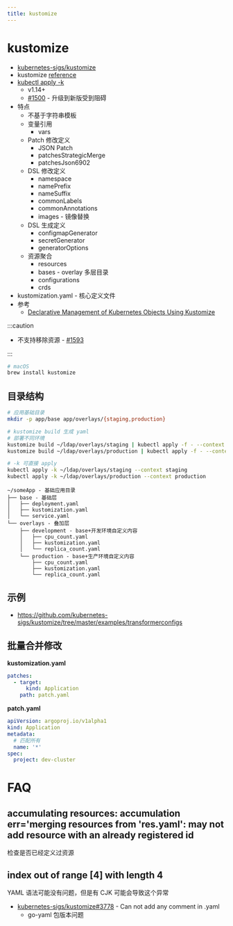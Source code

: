 ```yaml
---
title: kustomize
---
```


# kustomize

- [kubernetes-sigs/kustomize](https://github.com/kubernetes-sigs/kustomize)
- kustomize [reference](https://kubectl.docs.kubernetes.io/references/kustomize/)
- [kubectl apply -k](https://kubectl.docs.kubernetes.io/pages/app_management/introduction.html)
  - v1.14+
  - [#1500](https://github.com/kubernetes-sigs/kustomize/issues/1500) - 升级到新版受到阻碍
- 特点
  - 不基于字符串模板
  - 变量引用
    - vars
  - Patch 修改定义
    - JSON Patch
    - patchesStrategicMerge
    - patchesJson6902
  - DSL 修改定义
    - namespace
    - namePrefix
    - nameSuffix
    - commonLabels
    - commonAnnotations
    - images - 镜像替换
  - DSL 生成定义
    - configmapGenerator
    - secretGenerator
    - generatorOptions
  - 资源聚合
    - resources
    - bases - overlay 多层目录
    - configurations
    - crds
- kustomization.yaml - 核心定义文件
- 参考
  - [Declarative Management of Kubernetes Objects Using Kustomize](https://kubernetes.io/docs/tasks/manage-kubernetes-objects/kustomization/)

:::caution

- 不支持移除资源 - [#1593](https://github.com/kubernetes-sigs/kustomize/issues/1593)

:::

```bash
# macOS
brew install kustomize
```

## 目录结构

```bash
# 应用基础目录
mkdir -p app/base app/overlays/{staging,production}

# kustomize build 生成 yaml
# 部署不同环境
kustomize build ~/ldap/overlays/staging | kubectl apply -f - --context staging
kustomize build ~/ldap/overlays/production | kubectl apply -f - --context production

# -k 可直接 apply
kubectl apply -k ~/ldap/overlays/staging --context staging
kubectl apply -k ~/ldap/overlays/production --context production
```

```
~/someApp - 基础应用目录
├── base - 基础层
│   ├── deployment.yaml
│   ├── kustomization.yaml
│   └── service.yaml
└── overlays - 叠加层
    ├── development - base+开发环境自定义内容
    │   ├── cpu_count.yaml
    │   ├── kustomization.yaml
    │   └── replica_count.yaml
    └── production - base+生产环境自定义内容
        ├── cpu_count.yaml
        ├── kustomization.yaml
        └── replica_count.yaml
```

## 示例

- https://github.com/kubernetes-sigs/kustomize/tree/master/examples/transformerconfigs

## 批量合并修改

**kustomization.yaml**

```yml
patches:
  - target:
      kind: Application
    path: patch.yaml
```

**patch.yaml**

```yml
apiVersion: argoproj.io/v1alpha1
kind: Application
metadata:
  # 匹配所有
  name: '*'
spec:
  project: dev-cluster
```

# FAQ

## accumulating resources: accumulation err='merging resources from 'res.yaml': may not add resource with an already registered id

检查是否已经定义过资源

## index out of range [4] with length 4

YAML 语法可能没有问题，但是有 CJK 可能会导致这个异常

- [kubernetes-sigs/kustomize#3778](https://github.com/kubernetes-sigs/kustomize/issues/3778) - Can not add any comment in .yaml
  - go-yaml 包版本问题
